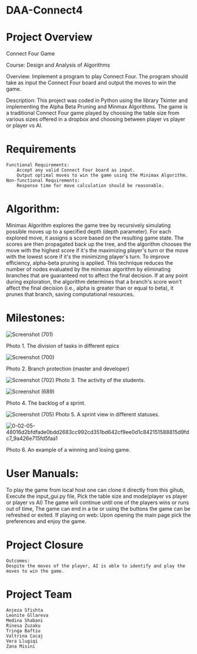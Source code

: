 # DAA-Connect4
# Project Overview
Connect Four Game 

Course: Design and Analysis of Algorithms

Overview: Implement a program to play Connect Four. The program should take as input the Connect Four board and output the moves to win the game.

Description: This project was coded in Python using the library Tkinter and implementing the Alpha Beta Pruning and Minmax Algorithms. 
The game is a traditional Connect Four game played by choosing the table size from various sizes offered in a dropbox and choosing between player vs player or player vs AI. 


# Requirements
	Functional Requirements:
		Accept any valid Connect Four board as input.
		Output optimal moves to win the game using the Minimax Algorithm.
	Non-functional Requirements:
		Response time for move calculation should be reasonable.
# Algorithm:
 Minimax Algorithm explores the game tree by recursively simulating possible moves up to a specified depth (depth parameter). For each explored move, it assigns a score based on the resulting game state. The scores are then propagated back up the tree, and the algorithm chooses the move with the highest score if it's the maximizing player's turn or the move with the lowest score if it's the minimizing player's turn.
To improve efficiency, alpha-beta pruning is applied. This technique reduces the number of nodes evaluated by the minimax algorithm by eliminating branches that are guaranteed not to affect the final decision.
 If at any point during exploration, the algorithm determines that a branch's score won't affect the final decision (i.e., alpha is greater than or equal to beta), it prunes that branch, saving computational resources.
# Milestones:


![Screenshot (701)](https://github.com/VeraLlugiqi/DAA-Connect4/assets/115923848/ccfd594d-cfbe-4f4d-baf5-bcb3116e90f5)

Photo 1. The division of tasks in different epics

![Screenshot (700)](https://github.com/VeraLlugiqi/DAA-Connect4/assets/115923848/121f2354-3401-4100-85d7-91f1b7404d12)

Photo 2. Branch protection (master and developer)


![Screenshot (702)](https://github.com/VeraLlugiqi/DAA-Connect4/assets/115923848/bd2aea25-be3e-404b-9db6-320f78576592)
Photo 3. The activity of the students.


![Screenshot (689)](https://github.com/VeraLlugiqi/DAA-Connect4/assets/115923848/172edaf6-6e81-4f9d-9060-2bdade5756a5)

Photo 4. The backlog of a sprint.


![Screenshot (705)](https://github.com/VeraLlugiqi/DAA-Connect4/assets/115923848/175dab01-b9db-4bc3-9f30-0330dfde476f)
Photo 5. A sprint view in different statuses.


![0-02-05-48016d2bfdfade0bdd2683cc992cd351bd642cf9ee0d1c842151588815d9fdc7_9a426e715fd5faa1](https://github.com/VeraLlugiqi/DAA-Connect4/assets/115923848/f7cd1163-93ef-4135-87d6-59f2ec9ec38a)

Photo 6. An example of a winning and losing game.


# User Manuals:
To play the game from local host one can clone it directly from this gihub, 
	Execute the input_gui.py file, 
	Pick the table size and mode(player vs player or player vs AI)
	The game will continue until one of the players wins or runs out of time, 
	The game can end in a tie or using the buttons the game can be refreshed or exited.
If playing on web:
	Upon opening the main page pick the preferences and enjoy the game.

# Project Closure
	Outcomes:
	Despite the moves of the player, AI is able to identify and play the moves to win the game.
# Project Team
	Anjeza Sfishta
	Leonite Gllareva
	Medina Shabani
	Rinesa Zuzaku
	Tringa Baftiu
	Valtrina Cacaj
	Vera Llugiqi
	Zana Misini
